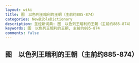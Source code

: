 ```yaml
---
layout: wiki
title: 图　以色列王暗利的王朝（主前约885-874）
categories: NewBibleDictionary
description: 圣经新词典: 图　以色列王暗利的王朝（主前约885-874）
keywords: 图　以色列王暗利的王朝, 主前约885-874
comments: false
---
```


## 图　以色列王暗利的王朝（主前约885-874）












